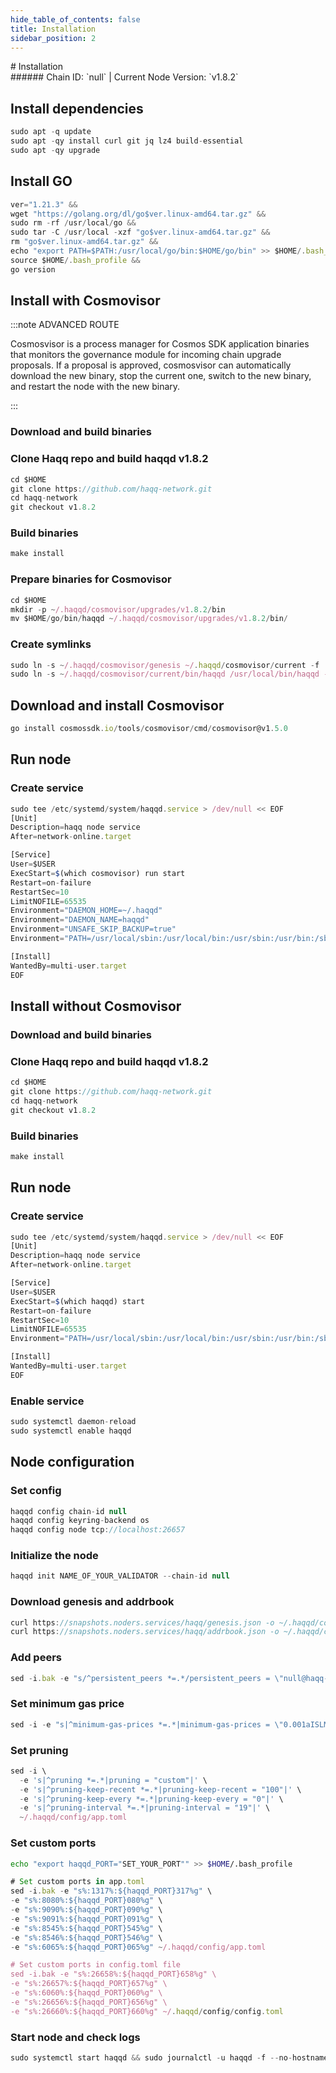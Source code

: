 ```yaml
---
hide_table_of_contents: false
title: Installation
sidebar_position: 2
---
```


<div class="h1-with-icon icon-haqq">
# Installation
</div>
###### Chain ID: `null` | Current Node Version: `v1.8.2`

## Install dependencies

```js
sudo apt -q update
sudo apt -qy install curl git jq lz4 build-essential
sudo apt -qy upgrade
```

## Install GO
```js
ver="1.21.3" &&
wget "https://golang.org/dl/go$ver.linux-amd64.tar.gz" &&
sudo rm -rf /usr/local/go &&
sudo tar -C /usr/local -xzf "go$ver.linux-amd64.tar.gz" &&
rm "go$ver.linux-amd64.tar.gz" &&
echo "export PATH=$PATH:/usr/local/go/bin:$HOME/go/bin" >> $HOME/.bash_profile &&
source $HOME/.bash_profile &&
go version
```

## Install with Cosmovisor
:::note ADVANCED ROUTE

Cosmosvisor is a process manager for Cosmos SDK application binaries that monitors the governance module for incoming chain upgrade proposals. If a proposal is approved, cosmosvisor can automatically download the new binary, stop the current one, switch to the new binary, and restart the node with the new binary.

:::
### Download and build binaries
### Clone Haqq repo and build haqqd v1.8.2
```js
cd $HOME
git clone https://github.com/haqq-network.git
cd haqq-network
git checkout v1.8.2
```

### Build binaries
```js
make install
```
### Prepare binaries for Cosmovisor
```js
cd $HOME
mkdir -p ~/.haqqd/cosmovisor/upgrades/v1.8.2/bin
mv $HOME/go/bin/haqqd ~/.haqqd/cosmovisor/upgrades/v1.8.2/bin/
```

### Create symlinks
```js
sudo ln -s ~/.haqqd/cosmovisor/genesis ~/.haqqd/cosmovisor/current -f
sudo ln -s ~/.haqqd/cosmovisor/current/bin/haqqd /usr/local/bin/haqqd -f
```

## Download and install Cosmovisor
```js
go install cosmossdk.io/tools/cosmovisor/cmd/cosmovisor@v1.5.0
```

## Run node
### Create service
```js
sudo tee /etc/systemd/system/haqqd.service > /dev/null << EOF
[Unit]
Description=haqq node service
After=network-online.target

[Service]
User=$USER
ExecStart=$(which cosmovisor) run start
Restart=on-failure
RestartSec=10
LimitNOFILE=65535
Environment="DAEMON_HOME=~/.haqqd"
Environment="DAEMON_NAME=haqqd"
Environment="UNSAFE_SKIP_BACKUP=true"
Environment="PATH=/usr/local/sbin:/usr/local/bin:/usr/sbin:/usr/bin:/sbin:/bin:/usr/games:/usr/local/games:/snap/bin:~/.haqqd/cosmovisor/current/bin"

[Install]
WantedBy=multi-user.target
EOF
```

## Install without Cosmovisor

### Download and build binaries
### Clone Haqq repo and build haqqd v1.8.2
```js
cd $HOME
git clone https://github.com/haqq-network.git
cd haqq-network
git checkout v1.8.2
```

### Build binaries
```js
make install
```

## Run node
### Create service
```js
sudo tee /etc/systemd/system/haqqd.service > /dev/null << EOF
[Unit]
Description=haqq node service
After=network-online.target

[Service]
User=$USER
ExecStart=$(which haqqd) start
Restart=on-failure
RestartSec=10
LimitNOFILE=65535
Environment="PATH=/usr/local/sbin:/usr/local/bin:/usr/sbin:/usr/bin:/sbin:/bin:/usr/games:/usr/local/games:/snap/bin"

[Install]
WantedBy=multi-user.target
EOF
```

### Enable service
```js
sudo systemctl daemon-reload
sudo systemctl enable haqqd
```

## Node configuration
### Set config
```js
haqqd config chain-id null
haqqd config keyring-backend os
haqqd config node tcp://localhost:26657
```

### Initialize the node
```js
haqqd init NAME_OF_YOUR_VALIDATOR --chain-id null
```

### Download genesis and addrbook
```js
curl https://snapshots.noders.services/haqq/genesis.json -o ~/.haqqd/config/genesis.json
curl https://snapshots.noders.services/haqq/addrbook.json -o ~/.haqqd/config/addrbook.json
```
### Add peers
```js
sed -i.bak -e "s/^persistent_peers *=.*/persistent_peers = \"null@haqq-rpc.noders.services:null\"/" ~/.haqqd/config/config.toml
```

### Set minimum gas price
```js
sed -i -e "s|^minimum-gas-prices *=.*|minimum-gas-prices = \"0.001aISLM\"|" ~/.haqqd/config/app.toml
```
### Set pruning
```js
sed -i \
  -e 's|^pruning *=.*|pruning = "custom"|' \
  -e 's|^pruning-keep-recent *=.*|pruning-keep-recent = "100"|' \
  -e 's|^pruning-keep-every *=.*|pruning-keep-every = "0"|' \
  -e 's|^pruning-interval *=.*|pruning-interval = "19"|' \
  ~/.haqqd/config/app.toml
```

### Set custom ports

```bash
echo "export haqqd_PORT="SET_YOUR_PORT"" >> $HOME/.bash_profile
```

```js
# Set custom ports in app.toml
sed -i.bak -e "s%:1317%:${haqqd_PORT}317%g" \
-e "s%:8080%:${haqqd_PORT}080%g" \
-e "s%:9090%:${haqqd_PORT}090%g" \
-e "s%:9091%:${haqqd_PORT}091%g" \
-e "s%:8545%:${haqqd_PORT}545%g" \
-e "s%:8546%:${haqqd_PORT}546%g" \
-e "s%:6065%:${haqqd_PORT}065%g" ~/.haqqd/config/app.toml

# Set custom ports in config.toml file
sed -i.bak -e "s%:26658%:${haqqd_PORT}658%g" \
-e "s%:26657%:${haqqd_PORT}657%g" \
-e "s%:6060%:${haqqd_PORT}060%g" \
-e "s%:26656%:${haqqd_PORT}656%g" \
-e "s%:26660%:${haqqd_PORT}660%g" ~/.haqqd/config/config.toml
```

### Start node and check logs
```js
sudo systemctl start haqqd && sudo journalctl -u haqqd -f --no-hostname -o cat
```

